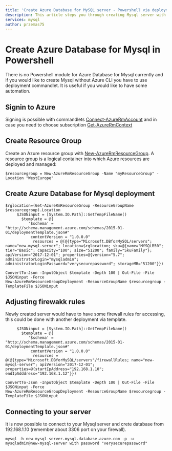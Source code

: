 ```yaml
---
title: 'Create Azure Database for MySQL server - Powershell via deployment'
description: This article steps you through creating Mysql server with Powershell using Azure deplouyment. 
services: mysql
author: przemas75
---
```


# Create Azure Database for Mysql in Powershell

There is no Powershell module for Azure Database for Mysql currently and if you would like to create Mysql without Azure CLI you have to use deployment commandlet.
It is useful if you would like to have some automation.

## Signin to Azure
Signing is possible with commandlets [Connect-AzureRmAccount](/powershell/module/azurerm.profile/Connect-AzureRmAccount) and in case you need to choose subscription [Get-AzureRmContext](/powershell/module/azurerm.profile/Get-AzureRmContext)

## Create Resource Group

Create an Azure resource group with [New-AzureRmResourceGroup](/powershell/module/azurerm.resources/new-azurermresourcegroup). A resource group is a logical container into which Azure resources are deployed and managed:

```azurepowershell-interactive
$resourcegroup = New-AzureRmResourceGroup -Name "myResourceGroup" -Location "WestEurope"
```

## Create Azure Database for Mysql deployment

```azurepowershell-interactive
$rglocation=(Get-AzureRmResourceGroup -ResourceGroupName $resourcegroup).Location
     $JSONinput = [System.IO.Path]::GetTempFileName()
       $template = @{
          '$schema' = "http://schema.management.azure.com/schemas/2015-01-01/deploymentTemplate.json#"
           contentVersion = "1.0.0.0"
            resources = @(@{type="Microsoft.DBforMySQL/servers"; name="new-mysql-server"; location=$rglocation; sku=@{name="MYSQLB50"; tier="Basic"; capacity="100"; size="51200"; family="SkuFamily"}; apiVersion="2017-12-01"; properties=@{version="5.7"; administratorLogin="mysqladmin"; administratorLoginPassword="verysecurepassword"; storageMB="51200"}})

ConvertTo-Json -InputObject $template -Depth 100 | Out-File -File $JSONinput -Force
New-AzureRmResourceGroupDeployment -ResourceGroupName $resourcegroup -TemplateFile $JSONinput
```

## Adjusting firewakk rules

Newly created server would have to have some firewall rules for accessing, this could be done with another deployment via template.
```azurepowershell-interactive
     $JSONinput = [System.IO.Path]::GetTempFileName()
       $template = @{
          '$schema' = "http://schema.management.azure.com/schemas/2015-01-01/deploymentTemplate.json#"
           contentVersion = "1.0.0.0"
            resources = @(@{type="Microsoft.DBforMySQL/servers"/firewallRules; name="new-mysql-server"; apiVersion="2017-12-01"; properties=@{startIpAddress="192.168.1.10"; endIpAdddress="192.168.1.12"}})

ConvertTo-Json -InputObject $template -Depth 100 | Out-File -File $JSONinput -Force
New-AzureRmResourceGroupDeployment -ResourceGroupName $resourcegroup -TemplateFile $JSONinput
```

## Connecting to your server

It is now possible to connect to your Mysql server and crete database from 192.168.1.10 (remember about 3306 port on your firewall).
```bash-interactive
mysql -h new-mysql-server.mysql.database.azure.com -p -u mysqladmin@new-mysql-server with password "verysecurepassword"
```
